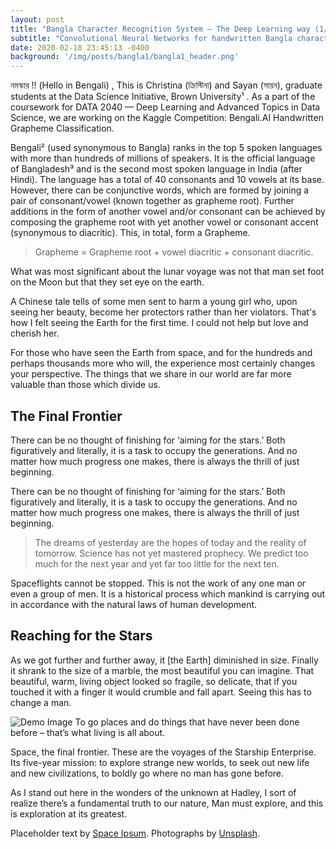 ```yaml
---
layout: post
title: "Bangla Character Recognition System — The Deep Learning way (1/n)"
subtitle: "Convolutional Neural Networks for handwritten Bangla character recognition."
date: 2020-02-18 23:45:13 -0400
background: '/img/posts/bangla1/bangla1_header.png'
---
```


<p>নমস্কার !! (Hello in Bengali) , This is Christina (ক্রিস্টিনা) and Sayan (সায়ন), graduate students at the Data Science Initiative, Brown University¹ . As a part of the coursework for DATA 2040 — Deep Learning and Advanced Topics in Data Science, we are working on the Kaggle Competition: Bengali.AI Handwritten Grapheme Classification.</p>

<p>Bengali² (used synonymous to Bangla) ranks in the top 5 spoken languages with more than hundreds of millions of speakers. It is the official language of Bangladesh³ and is the second most spoken language in India (after Hindi). The language has a total of 40 consonants and 10 vowels at its base. However, there can be conjunctive words, which are formed by joining a pair of consonant/vowel (known together as grapheme root). Further additions in the form of another vowel and/or consonant can be achieved by composing the grapheme root with yet another vowel or consonant accent (synonymous to diacritic). This, in total, form a Grapheme.</p>

> Grapheme = Grapheme root + vowel diacritic + consonant diacritic.

<p>What was most significant about the lunar voyage was not that man set foot on the Moon but that they set eye on the earth.</p>

<p>A Chinese tale tells of some men sent to harm a young girl who, upon seeing her beauty, become her protectors rather than her violators. That's how I felt seeing the Earth for the first time. I could not help but love and cherish her.</p>

<p>For those who have seen the Earth from space, and for the hundreds and perhaps thousands more who will, the experience most certainly changes your perspective. The things that we share in our world are far more valuable than those which divide us.</p>

<h2 class="section-heading">The Final Frontier</h2>

<p>There can be no thought of finishing for ‘aiming for the stars.’ Both figuratively and literally, it is a task to occupy the generations. And no matter how much progress one makes, there is always the thrill of just beginning.</p>

<p>There can be no thought of finishing for ‘aiming for the stars.’ Both figuratively and literally, it is a task to occupy the generations. And no matter how much progress one makes, there is always the thrill of just beginning.</p>

<blockquote class="blockquote">The dreams of yesterday are the hopes of today and the reality of tomorrow. Science has not yet mastered prophecy. We predict too much for the next year and yet far too little for the next ten.</blockquote>

<p>Spaceflights cannot be stopped. This is not the work of any one man or even a group of men. It is a historical process which mankind is carrying out in accordance with the natural laws of human development.</p>

<h2 class="section-heading">Reaching for the Stars</h2>

<p>As we got further and further away, it [the Earth] diminished in size. Finally it shrank to the size of a marble, the most beautiful you can imagine. That beautiful, warm, living object looked so fragile, so delicate, that if you touched it with a finger it would crumble and fall apart. Seeing this has to change a man.</p>

<img class="img-fluid" src="https://source.unsplash.com/Mn9Fa_wQH-M/800x450" alt="Demo Image">
<span class="caption text-muted">To go places and do things that have never been done before – that’s what living is all about.</span>

<p>Space, the final frontier. These are the voyages of the Starship Enterprise. Its five-year mission: to explore strange new worlds, to seek out new life and new civilizations, to boldly go where no man has gone before.</p>

<p>As I stand out here in the wonders of the unknown at Hadley, I sort of realize there’s a fundamental truth to our nature, Man must explore, and this is exploration at its greatest.</p>

<p>Placeholder text by <a href="http://spaceipsum.com/">Space Ipsum</a>. Photographs by <a href="https://unsplash.com/">Unsplash</a>.</p>
